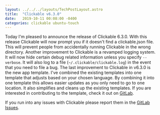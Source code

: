 ```yaml
---
layout: ../../../layouts/TechPostLayout.astro
title:  "Clickable v6.3.0"
date:   2019-10-11 00:08:00 -0400
categories: clickable ubuntu-touch
---
```


Today I'm pleased to announce the release of Clickable 6.3.0. With this release
Clickable will now prompt you if it doesn't find a clickable.json file. This will
prevent people from accidentally running Clickable in the wrong directory. Another
improvement to Clickable is a revamped logging system. It will now hide certain
debug related information unless you specify `--verbose`. It will also log to
a file (`~/.clickable/clickable.log`) in the event that you need to file a bug.
The last improvement to Clickable in v6.3.0 is the new app template.
I've combined the existing templates into one template that adjusts based on
your chosen language. By combining it into one template this allows easier updates
as you only need to go to one location. It also simplifies and cleans up the
existing templates. If you are interested in contributing to the template,
check it out on [GitLab](https://gitlab.com/clickable/ut-app-meta-template).

If you run into any issues with Clickable please report them in the
[GitLab Issues](https://gitlab.com/clickable/clickable/issues).
